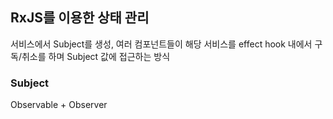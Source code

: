 ## RxJS를 이용한 상태 관리

서비스에서 Subject를 생성, 여러 컴포넌트들이 해당 서비스를 effect hook 내에서 구독/취소를 하며 Subject 값에 접근하는 방식

### Subject

Observable + Observer
